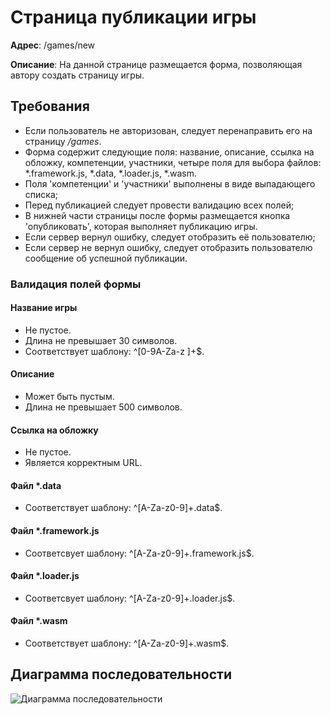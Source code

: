 # Страница публикации игры

**Адрес**: /games/new

**Описание**: На данной странице размещается форма, позволяющая автору
создать страницу игры.

## Требования

* Если пользователь не авторизован, следует перенаправить его на страницу */games*.
* Форма содержит следующие поля: название, описание, ссылка на обложку, 
компетенции, участники, четыре поля для выбора файлов: \*.framework.js, 
\*.data, \*.loader.js, \*.wasm.
* Поля 'компетенции' и 'участники' выполнены в виде выпадающего списка;
* Перед публикацией следует провести валидацию всех полей;
* В нижней части страницы после формы размещается кнопка 'опубликовать', 
которая выполняет публикацию игры.
* Если сервер вернул ошибку, следует отобразить её пользователю;
* Если сервер не вернул ошибку, следует отобразить пользователю сообщение об успешной
публикации.

### Валидация полей формы

#### Название игры

* Не пустое.
* Длина не превышает 30 символов.
* Соответствует шаблону: ^[0-9A-Za-z ]+$.

#### Описание

* Может быть пустым.
* Длина не превышает 500 символов.

#### Ссылка на обложку

* Не пустое.
* Является корректным URL.

#### Файл *.data

* Соответствует шаблону: ^[A-Za-z0-9]+\.data$.

#### Файл *.framework.js

* Соответсвует шаблону: ^[A-Za-z0-9]+\.framework\.js$.

#### Файл *.loader.js

* Соответсвует шаблону: ^[A-Za-z0-9]+\.loader\.js$.

#### Файл *.wasm

* Соответствует шаблону: ^[A-Za-z0-9]+\.wasm$.

## Диаграмма последовательности

![Диаграмма последовательности](https://user-images.githubusercontent.com/22858278/159731170-f524edc3-fda5-4b8d-9212-4cef0c62411b.png)

